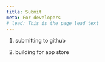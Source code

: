 ```yaml
---
title: Submit
meta: For developers
# lead: This is the page lead text
---
```



1. submitting to github

2. building for app store